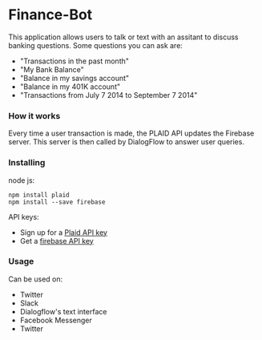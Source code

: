 # Finance-Bot

This application allows users to talk or text with an assitant to discuss banking questions. Some questions you can ask are:

* "Transactions in the past month"
* "My Bank Balance"
* "Balance in my savings account"
* "Balance in my 401K account"
* "Transactions from July 7 2014 to September 7 2014"

### How it works
Every time a user transaction is made, the PLAID API updates the Firebase server. This server is then called by DialogFlow to answer user queries.
### Installing
node js:
```
npm install plaid
npm install --save firebase
```
API keys:
* Sign up for a [Plaid API key](https://plaid.com/products/auth/)
* Get a [firebase API key](https://firebase.google.com/)

### Usage

Can be used on:

* Twitter
* Slack
* Dialogflow's text interface
* Facebook Messenger 
* Twitter




